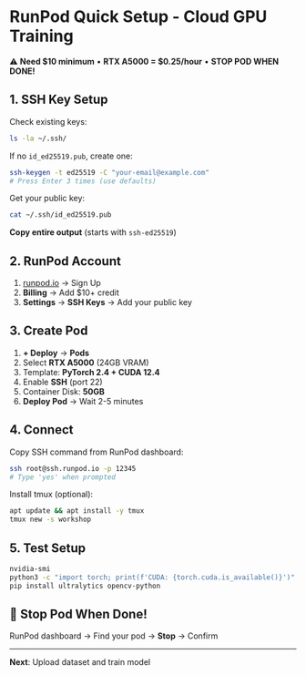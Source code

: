 # RunPod Quick Setup - Cloud GPU Training

⚠️ **Need $10 minimum** • **RTX A5000 = $0.25/hour** • **STOP POD WHEN DONE!**

## 1. SSH Key Setup

Check existing keys:
```bash
ls -la ~/.ssh/
```

If no `id_ed25519.pub`, create one:
```bash
ssh-keygen -t ed25519 -C "your-email@example.com"
# Press Enter 3 times (use defaults)
```

Get your public key:
```bash
cat ~/.ssh/id_ed25519.pub
```
**Copy entire output** (starts with `ssh-ed25519`)

## 2. RunPod Account

1. [runpod.io](https://runpod.io) → Sign Up
2. **Billing** → Add $10+ credit
3. **Settings** → **SSH Keys** → Add your public key

## 3. Create Pod

1. **+ Deploy** → **Pods**
2. Select **RTX A5000** (24GB VRAM)
3. Template: **PyTorch 2.4 + CUDA 12.4**
4. Enable **SSH** (port 22)
5. Container Disk: **50GB**
6. **Deploy Pod** → Wait 2-5 minutes

## 4. Connect

Copy SSH command from RunPod dashboard:
```bash
ssh root@ssh.runpod.io -p 12345
# Type 'yes' when prompted
```

Install tmux (optional):
```bash
apt update && apt install -y tmux
tmux new -s workshop
```

## 5. Test Setup

```bash
nvidia-smi
python3 -c "import torch; print(f'CUDA: {torch.cuda.is_available()}')"
pip install ultralytics opencv-python
```

## 🛑 Stop Pod When Done!

RunPod dashboard → Find your pod → **Stop** → Confirm

---

**Next**: Upload dataset and train model